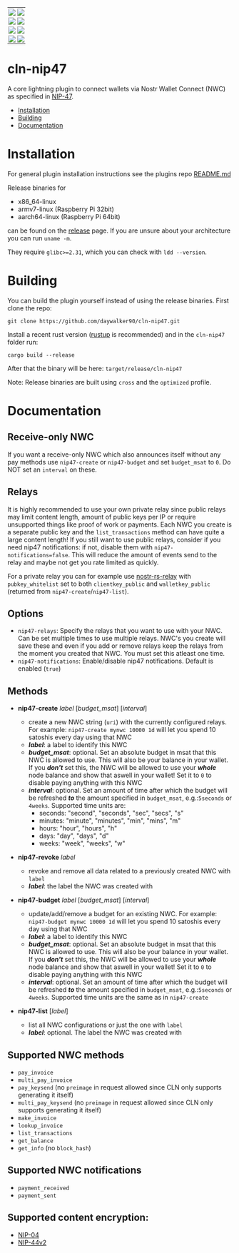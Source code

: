 <table style="border: none; border-collapse: collapse; outline: none; box-shadow: none;">
  <tr>
    <td style="border: none; outline: none; padding: 2px;">
      <a href="https://github.com/daywalker90/cln-nip47/actions/workflows/latest_v24.08.yml">
        <img src="https://github.com/daywalker90/cln-nip47/actions/workflows/latest_v24.08.yml/badge.svg?branch=main">
      </a>
    </td>
    <td style="border: none; outline: none; padding: 2px;">
      <a href="https://github.com/daywalker90/cln-nip47/actions/workflows/main_v24.08.yml">
        <img src="https://github.com/daywalker90/cln-nip47/actions/workflows/main_v24.08.yml/badge.svg?branch=main">
      </a>
    </td>
  </tr>
  <tr>
    <td style="border: none; outline: none; padding: 2px;">
      <a href="https://github.com/daywalker90/cln-nip47/actions/workflows/latest_v24.11.yml">
        <img src="https://github.com/daywalker90/cln-nip47/actions/workflows/latest_v24.11.yml/badge.svg?branch=main">
      </a>
    </td>
    <td style="border: none; outline: none; padding: 2px;">
      <a href="https://github.com/daywalker90/cln-nip47/actions/workflows/main_v24.11.yml">
        <img src="https://github.com/daywalker90/cln-nip47/actions/workflows/main_v24.11.yml/badge.svg?branch=main">
      </a>
    </td>
  </tr>
  <tr>
    <td style="border: none; outline: none; padding: 2px;">
      <a href="https://github.com/daywalker90/cln-nip47/actions/workflows/latest_v25.02.yml">
        <img src="https://github.com/daywalker90/cln-nip47/actions/workflows/latest_v25.02.yml/badge.svg?branch=main">
      </a>
    </td>
    <td style="border: none; outline: none; padding: 2px;">
      <a href="https://github.com/daywalker90/cln-nip47/actions/workflows/main_v25.02.yml">
        <img src="https://github.com/daywalker90/cln-nip47/actions/workflows/main_v25.02.yml/badge.svg?branch=main">
      </a>
    </td>
  </tr>
  <tr>
    <td style="border: none; outline: none; padding: 2px;">
      <a href="https://github.com/daywalker90/cln-nip47/actions/workflows/latest_v25.05.yml">
        <img src="https://github.com/daywalker90/cln-nip47/actions/workflows/latest_v25.05.yml/badge.svg?branch=main">
      </a>
    </td>
    <td style="border: none; outline: none; padding: 2px;">
      <a href="https://github.com/daywalker90/cln-nip47/actions/workflows/main_v25.05.yml">
        <img src="https://github.com/daywalker90/cln-nip47/actions/workflows/main_v25.05.yml/badge.svg?branch=main">
      </a>
    </td>
  </tr>
</table>


# cln-nip47
A core lightning plugin to connect wallets via Nostr Wallet Connect (NWC) as specified in [NIP-47](https://github.com/nostr-protocol/nips/blob/master/47.md).

* [Installation](#installation)
* [Building](#building)
* [Documentation](#documentation)

# Installation
For general plugin installation instructions see the plugins repo [README.md](https://github.com/lightningd/plugins/blob/master/README.md#Installation)

Release binaries for
* x86_64-linux
* armv7-linux (Raspberry Pi 32bit)
* aarch64-linux (Raspberry Pi 64bit)

can be found on the [release](https://github.com/daywalker90/cln-nip47/releases) page. If you are unsure about your architecture you can run ``uname -m``.

They require ``glibc>=2.31``, which you can check with ``ldd --version``.

# Building
You can build the plugin yourself instead of using the release binaries.
First clone the repo:

```
git clone https://github.com/daywalker90/cln-nip47.git
```

Install a recent rust version ([rustup](https://rustup.rs/) is recommended) and in the ``cln-nip47`` folder run:

```
cargo build --release
```

After that the binary will be here: ``target/release/cln-nip47``

Note: Release binaries are built using ``cross`` and the ``optimized`` profile.

# Documentation

## Receive-only NWC
If you want a receive-only NWC which also announces itself without any pay methods use `nip47-create` or `nip47-budget` and set `budget_msat` to `0`. Do NOT set an `interval` on these.

## Relays
It is highly recommended to use your own private relay since public relays may limit content length, amount of public keys per IP or require unsupported things like proof of work or payments. Each NWC you create is a separate public key and the ``list_transactions`` method can have quite a large content length! If you still want to use public relays, consider if you need nip47 notifications: if not, disable them with ``nip47-notifications=false``. This will reduce the amount of events send to the relay and maybe not get you rate limited as quickly.

For a private relay you can for example use [nostr-rs-relay](https://github.com/scsibug/nostr-rs-relay) with ``pubkey_whitelist`` set to both ``clientkey_public`` and ``walletkey_public`` (returned from ``nip47-create``/``nip47-list``).

## Options
* ``nip47-relays``: Specify the relays that you want to use with your NWC. Can be set multiple times to use multiple relays. NWC's you create will save these and even if you add or remove relays keep the relays from the moment you created that NWC. You must set this atleast one time.
* ``nip47-notifications``: Enable/disable nip47 notifications. Default is enabled (``true``)

## Methods
* **nip47-create** *label* [*budget_msat*] [*interval*]
     * create a new NWC string (`uri`) with the currently configured relays. For example: ``nip47-create mynwc 10000 1d`` will let you spend 10 satoshis every day using that NWC
     * ***label***: a label to identify this NWC
     * ***budget_msat***: optional. Set an absolute budget in msat that this NWC is allowed to use. This will also be your balance in your wallet. If you ***don't*** set this, the NWC will be allowed to use your ***whole*** node balance and show that aswell in your wallet! Set it to ``0`` to disable paying anything with this NWC
     * ***interval***: optional. Set an amount of time after which the budget will be refreshed ***to*** the amount specified in ``budget_msat``, e.g.:``5seconds`` or ``4weeks``. Supported time units are:
          * seconds: "second", "seconds", "sec", "secs", "s"
          * minutes: "minute", "minutes", "min", "mins", "m"
          * hours: "hour", "hours", "h"
          * days: "day", "days", "d"
          * weeks: "week", "weeks", "w"

* **nip47-revoke** *label*
     * revoke and remove all data related to a previously created NWC with ``label``
     * ***label***: the label the NWC was created with

* **nip47-budget** *label* [*budget_msat*] [*interval*]
     * update/add/remove a budget for an existing NWC. For example: ``nip47-budget mynwc 10000 1d`` will let you spend 10 satoshis every day using that NWC
     * ***label***: a label to identify this NWC
     * ***budget_msat***: optional. Set an absolute budget in msat that this NWC is allowed to use. This will also be your balance in your wallet. If you ***don't*** set this, the NWC will be allowed to use your ***whole*** node balance and show that aswell in your wallet! Set it to ``0`` to disable paying anything with this NWC
     * ***interval***: optional. Set an amount of time after which the budget will be refreshed ***to*** the amount specified in ``budget_msat``, e.g.:``5seconds`` or ``4weeks``. Supported time units are the same as in ``nip47-create``

* **nip47-list** [*label*]
     * list all NWC configurations or just the one with ``label``
     * ***label***: optional. The label the NWC was created with

## Supported NWC methods
* ``pay_invoice``
* ``multi_pay_invoice``
* ``pay_keysend`` (no ``preimage`` in request allowed since CLN only supports generating it itself)
* ``multi_pay_keysend`` (no ``preimage`` in request allowed since CLN only supports generating it itself)
* ``make_invoice``
* ``lookup_invoice``
* ``list_transactions``
* ``get_balance``
* ``get_info`` (no ``block_hash``)

## Supported NWC notifications
* ``payment_received``
* ``payment_sent``

## Supported content encryption:
* [NIP-04](https://github.com/nostr-protocol/nips/blob/master/04.md)
* [NIP-44v2](https://github.com/nostr-protocol/nips/blob/master/44.md)